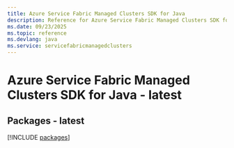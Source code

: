 ```yaml
---
title: Azure Service Fabric Managed Clusters SDK for Java
description: Reference for Azure Service Fabric Managed Clusters SDK for Java
ms.date: 09/23/2025
ms.topic: reference
ms.devlang: java
ms.service: servicefabricmanagedclusters
---
```

# Azure Service Fabric Managed Clusters SDK for Java - latest
## Packages - latest
[!INCLUDE [packages](service-fabric-managed-clusters-index.md)]
